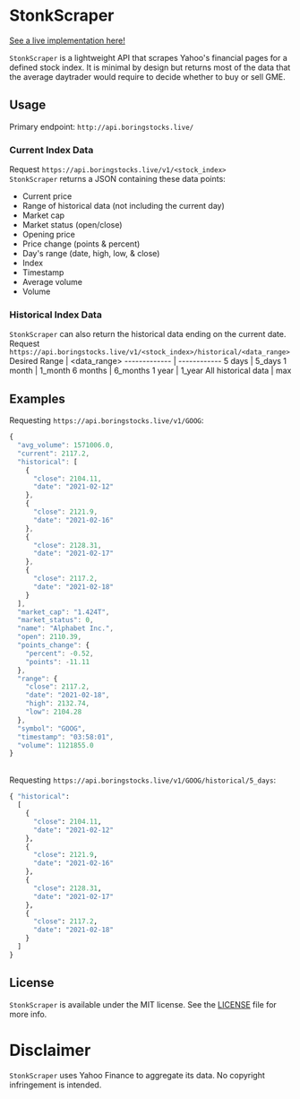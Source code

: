 # __StonkScraper__
[See a live implementation here!](https://boringstocks.live/)

`StonkScraper` is a lightweight API that scrapes Yahoo's financial pages for a defined stock index. It is minimal by design but returns most of the data that the average daytrader would require to decide whether to buy or sell GME.

## Usage

Primary endpoint: `http://api.boringstocks.live/`

### Current Index Data
Request `https://api.boringstocks.live/v1/<stock_index>`<br>
`StonkScraper` returns a JSON containing these data points:
  - Current price
  - Range of historical data (not including the current day)
  - Market cap
  - Market status (open/close)
  - Opening price
  - Price change (points & percent)
  - Day's range (date, high, low, & close)
  - Index
  - Timestamp
  - Average volume
  - Volume

### Historical Index Data
`StonkScraper` can also return the historical data ending on the current date.<br>
Request `https://api.boringstocks.live/v1/<stock_index>/historical/<data_range>`
Desired Range | <data_range>
------------- | ------------
5 days | 5_days
1 month | 1_month
6 months | 6_months
1 year | 1_year
All historical data | max

## Examples
Requesting `https://api.boringstocks.live/v1/GOOG`:
```javascript
{
  "avg_volume": 1571006.0, 
  "current": 2117.2, 
  "historical": [
    {
      "close": 2104.11, 
      "date": "2021-02-12"
    }, 
    {
      "close": 2121.9, 
      "date": "2021-02-16"
    }, 
    {
      "close": 2128.31, 
      "date": "2021-02-17"
    }, 
    {
      "close": 2117.2, 
      "date": "2021-02-18"
    }
  ], 
  "market_cap": "1.424T", 
  "market_status": 0, 
  "name": "Alphabet Inc.", 
  "open": 2110.39, 
  "points_change": {
    "percent": -0.52, 
    "points": -11.11
  }, 
  "range": {
    "close": 2117.2, 
    "date": "2021-02-18", 
    "high": 2132.74, 
    "low": 2104.28
  }, 
  "symbol": "GOOG", 
  "timestamp": "03:58:01", 
  "volume": 1121855.0
}
```
<br>Requesting `https://api.boringstocks.live/v1/GOOG/historical/5_days`:
```python
{ "historical": 
  [
    {
      "close": 2104.11, 
      "date": "2021-02-12"
    }, 
    {
      "close": 2121.9, 
      "date": "2021-02-16"
    }, 
    {
      "close": 2128.31, 
      "date": "2021-02-17"
    }, 
    {
      "close": 2117.2, 
      "date": "2021-02-18"
    }
  ]
}
```

## License
`StonkScraper` is available under the MIT license. See the [LICENSE](https://github.com/BoringStocks/StonkScraper/blob/dev/LICENSE) file for more info.

# Disclaimer
`StonkScraper` uses Yahoo Finance to aggregate its data. No copyright infringement is intended.
